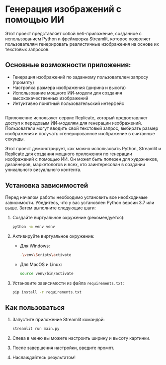 # Генерация изображений с помощью ИИ

Этот проект представляет собой веб-приложение, созданное с использованием Python и фреймворка Streamlit, которое позволяет пользователям генерировать реалистичные изображения на основе их текстовых запросов.

## Основные возможности приложения:

- Генерация изображений по заданному пользователем запросу (промпту)
- Настройка размера изображения (ширина и высота)
- Использование мощного ИИ-модели для создания высококачественных изображений
- Интуитивно понятный пользовательский интерфейс

##

Приложение использует сервис Replicate, который предоставляет доступ к передовым ИИ-моделям для генерации изображений. Пользователи могут вводить свой текстовый запрос, выбирать размер изображения и получать сгенерированное изображение в считанные секунды.

Этот проект демонстрирует, как можно использовать Python, Streamlit и Replicate для создания мощного приложения по генерации изображений с помощью ИИ. Он может быть полезен для художников, дизайнеров, маркетологов и всех, кто заинтересован в создании уникального визуального контента.

## Установка зависимостей

Перед началом работы необходимо установить все необходимые зависимости. Убедитесь, что у вас установлен Python версии 3.7 или выше. Затем выполните следующие шаги:

1. Создайте виртуальное окружение (рекомендуется):

   ```sh
   python -m venv venv
   ```

2. Активируйте виртуальное окружение:

   - Для Windows:

     ```sh
     .\venv\Scripts\activate
     ```

   - Для MacOS и Linux:

     ```sh
     source venv/bin/activate
     ```

3. Установите зависимости из файла `requirements.txt`:

   ```sh
   pip install -r requirements.txt
   ```

## Как пользоваться

1. Запустите приложение Streamlit командой:

   ```sh
   streamlit run main.py
   ```

2. Слева в меню вы можете настроить ширину и высоту картинки.

3. После завершения настройки, введите промпт.

4. Наслаждайтесь результатом!
